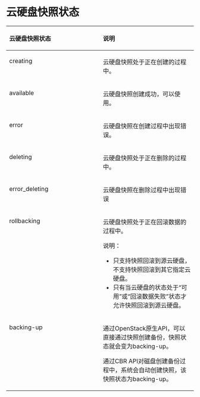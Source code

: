 # 云硬盘快照状态<a name="evs_04_0041"></a>

<a name="table294040819524"></a>
<table><thead align="left"><tr id="row1757352919524"><th class="cellrowborder" valign="top" width="50%" id="mcps1.1.3.1.1"><p id="p1416977319524"><a name="p1416977319524"></a><a name="p1416977319524"></a>云硬盘快照状态</p>
</th>
<th class="cellrowborder" valign="top" width="50%" id="mcps1.1.3.1.2"><p id="p690096519524"><a name="p690096519524"></a><a name="p690096519524"></a>说明</p>
</th>
</tr>
</thead>
<tbody><tr id="row6210869019524"><td class="cellrowborder" valign="top" width="50%" headers="mcps1.1.3.1.1 "><p id="p6474802819524"><a name="p6474802819524"></a><a name="p6474802819524"></a>creating</p>
</td>
<td class="cellrowborder" valign="top" width="50%" headers="mcps1.1.3.1.2 "><p id="p1009894319524"><a name="p1009894319524"></a><a name="p1009894319524"></a>云硬盘快照处于正在创建的过程中。</p>
</td>
</tr>
<tr id="row2378162519524"><td class="cellrowborder" valign="top" width="50%" headers="mcps1.1.3.1.1 "><p id="p4726344319524"><a name="p4726344319524"></a><a name="p4726344319524"></a>available</p>
</td>
<td class="cellrowborder" valign="top" width="50%" headers="mcps1.1.3.1.2 "><p id="p313365719524"><a name="p313365719524"></a><a name="p313365719524"></a>云硬盘快照创建成功，可以使用。</p>
</td>
</tr>
<tr id="row2820292119524"><td class="cellrowborder" valign="top" width="50%" headers="mcps1.1.3.1.1 "><p id="p273526119524"><a name="p273526119524"></a><a name="p273526119524"></a>error</p>
</td>
<td class="cellrowborder" valign="top" width="50%" headers="mcps1.1.3.1.2 "><p id="p2022961819524"><a name="p2022961819524"></a><a name="p2022961819524"></a>云硬盘快照在创建过程中出现错误。</p>
</td>
</tr>
<tr id="row4784884019524"><td class="cellrowborder" valign="top" width="50%" headers="mcps1.1.3.1.1 "><p id="p5055086519524"><a name="p5055086519524"></a><a name="p5055086519524"></a>deleting</p>
</td>
<td class="cellrowborder" valign="top" width="50%" headers="mcps1.1.3.1.2 "><p id="p97940619524"><a name="p97940619524"></a><a name="p97940619524"></a>云硬盘快照处于正在删除的过程中。</p>
</td>
</tr>
<tr id="row881466019524"><td class="cellrowborder" valign="top" width="50%" headers="mcps1.1.3.1.1 "><p id="p4289885919524"><a name="p4289885919524"></a><a name="p4289885919524"></a>error_deleting</p>
</td>
<td class="cellrowborder" valign="top" width="50%" headers="mcps1.1.3.1.2 "><p id="p5225554619524"><a name="p5225554619524"></a><a name="p5225554619524"></a>云硬盘快照在删除过程中出现错误</p>
</td>
</tr>
<tr id="row53787319524"><td class="cellrowborder" valign="top" width="50%" headers="mcps1.1.3.1.1 "><p id="p4356772819524"><a name="p4356772819524"></a><a name="p4356772819524"></a>rollbacking</p>
</td>
<td class="cellrowborder" valign="top" width="50%" headers="mcps1.1.3.1.2 "><p id="p14379857182618"><a name="p14379857182618"></a><a name="p14379857182618"></a>云硬盘快照处于正在回滚数据的过程中。</p>
<div class="note" id="note4770122218113"><a name="note4770122218113"></a><a name="note4770122218113"></a><span class="notetitle"> 说明： </span><div class="notebody"><a name="ul2407842411214"></a><a name="ul2407842411214"></a><ul id="ul2407842411214"><li>只支持快照回滚到源云硬盘，不支持快照回滚到其它指定云硬盘。</li><li>只有当云硬盘的状态处于<span class="wintitle" id="wintitle47594010182250"><a name="wintitle47594010182250"></a><a name="wintitle47594010182250"></a>“可用”</span>或<span class="wintitle" id="wintitle17877871182259"><a name="wintitle17877871182259"></a><a name="wintitle17877871182259"></a>“回滚数据失败”</span>状态才允许快照回滚到源云硬盘。</li></ul>
</div></div>
</td>
</tr>
<tr id="row207855215268"><td class="cellrowborder" valign="top" width="50%" headers="mcps1.1.3.1.1 "><p id="p152090254243"><a name="p152090254243"></a><a name="p152090254243"></a>backing-up</p>
</td>
<td class="cellrowborder" valign="top" width="50%" headers="mcps1.1.3.1.2 "><p id="p253815332616"><a name="p253815332616"></a><a name="p253815332616"></a>通过OpenStack原生API，可以直接通过快照创建备份，快照状态就会变为backing-up。</p>
<p id="p42307341924"><a name="p42307341924"></a><a name="p42307341924"></a>通过CBR API对磁盘创建备份过程中，系统会自动创建快照，该快照状态为backing-up。</p>
</td>
</tr>
</tbody>
</table>

